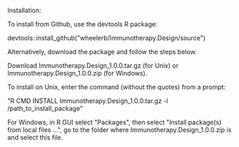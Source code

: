 Installation:

To install from Github, use the devtools R package:

devtools::install_github("wheelerb/Immunotherapy.Design/source")

Alternatively, download the package and follow the steps below.

Download Immunotherapy.Design_1.0.0.tar.gz (for Unix) or Immunotherapy.Design_1.0.0.zip (for Windows).

To install on Unix, enter the command (without the quotes) from a prompt:

"R CMD INSTALL Immunotherapy.Design_1.0.0.tar.gz -l /path_to_install_package"

For Windows, in R GUI select "Packages", then select "Install package(s) from local files ...", go to the folder where Immunotherapy.Design_1.0.0.zip is and select this file.
